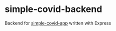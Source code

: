 # simple-covid-backend
Backend for [simple-covid-app](https://github.com/Nemo984/simple-covid-app) written with Express
